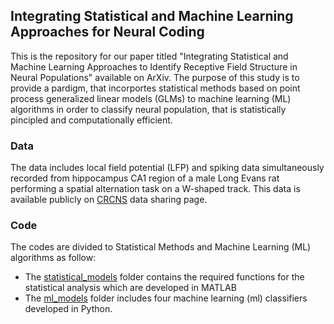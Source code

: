 ## Integrating Statistical and Machine Learning Approaches for Neural Coding
This is the repository for our paper titled "Integrating Statistical and Machine Learning Approaches to Identify Receptive Field Structure in Neural Populations" available on ArXiv. The purpose of this study is to provide a pardigm, that incorportes statistical methods based on point process generalized linear models (GLMs) to machine learning (ML) algorithms in order to classify neural population, that is statistically pincipled and computationally efficient.  

### Data
The data includes local field potential (LFP) and spiking data simultaneously recorded from hippocampus CA1 region of a male Long Evans rat performing a spatial alternation task on a W-shaped track. This data is available publicly on [CRCNS](http://dx.doi.org/10.6080/K02N50G9) data sharing page. 

### Code
The codes are divided to Statistical Methods and Machine Learning (ML) algorithms as follow:  
* The [statistical_models](https://github.com/MehradSm/Integrating-Stat-ML/tree/main/statistical_models) folder contains the required functions for the statistical analysis which are developed in MATLAB 
* The [ml_models](https://github.com/MehradSm/Integrating-Stat-ML/tree/main/ml_models) folder includes four machine learning (ml) classifiers developed in Python. 

